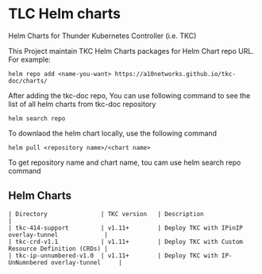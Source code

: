 # TLC Helm charts

Helm Charts for Thunder Kubernetes Controller (i.e. TKC)

This Project maintain TKC Helm Charts packages for Helm Chart repo URL.
For example:
```
helm repo add <name-you-want> https://a10networks.github.io/tkc-doc/charts/
```

After adding the tkc-doc repo, You can use following command to see the list of all helm charts from tkc-doc repository
```
helm search repo 
```

To downlaod the helm chart locally, use the following command 
```
helm pull <repository name>/<chart name>
```
To get repository name and chart name, tou cam use helm search repo command

## Helm Charts

```
| Directory               | TKC version   | Description                                       |
| tkc-414-support         | v1.11+        | Deploy TKC with IPinIP overlay-tunnel             |
| tkc-crd-v1.1            | v1.11+        | Deploy TKC with Custom Resource Definition (CRDs) |
| tkc-ip-unnumbered-v1.0  | v1.11+        | Deploy TKC with IP-UnNumnbered overlay-tunnel     |
```
